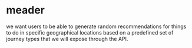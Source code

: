 # meader
we want users to be able to generate random recommendations for things to do in specific geographical locations based on a predefined set of journey types that we will expose through the API.
